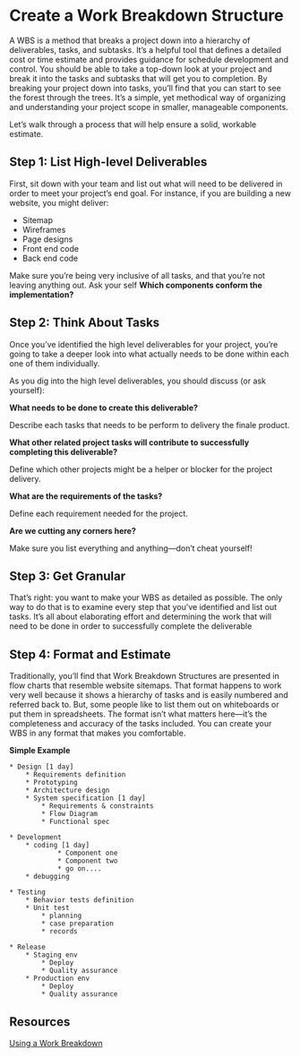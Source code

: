 # Create a Work Breakdown Structure

A WBS is a method that breaks a project down into a hierarchy of deliverables, tasks, and subtasks. It’s a helpful tool that defines a detailed cost or time estimate and provides guidance for schedule development and control.  You should be able to take a top-down look at your project and break it into the tasks and subtasks that will get you to completion. By breaking your project down into tasks, you’ll find that you can start to see the forest through the trees. It’s a simple, yet methodical way of organizing and understanding your project scope in smaller, manageable components.

Let’s walk through a process that will help ensure a solid, workable estimate.

## Step 1: List High-level Deliverables

First, sit down with your team and list out what will need to be delivered in order to meet your project’s end goal. For instance, if you are building a new website, you might deliver:

* Sitemap
* Wireframes
* Page designs
* Front end code
* Back end code

Make sure you’re being very inclusive of all tasks, and that you’re not leaving anything out. Ask your self **Which components conform the implementation?**

## Step 2: Think About Tasks

Once you’ve identified the high level deliverables for your project, you’re going to take a deeper look into what actually needs to be done within each one of them individually. 

As you dig into the high level deliverables, you should discuss (or ask yourself):


**What needs to be done to create this deliverable?**

Describe each tasks that needs to be perform to delivery the finale product.

**What other related project tasks will contribute to successfully completing this deliverable?**

Define which other projects might be a helper or blocker for the project delivery.

**What are the requirements of the tasks?**

Define each requirement needed for the project.

**Are we cutting any corners here?**

Make sure you list everything and anything—don’t cheat yourself!

## Step 3: Get Granular

That’s right: you want to make your WBS as detailed as possible. The only way to do that is to examine every step that you’ve identified and list out tasks. It’s all about elaborating effort and determining the work that will need to be done in order to successfully complete the deliverable

## Step 4: Format and Estimate

Traditionally, you’ll find that Work Breakdown Structures are presented in flow charts that resemble website sitemaps. That format happens to work very well because it shows a hierarchy of tasks and is easily numbered and referred back to. But, some people like to list them out on whiteboards or put them in spreadsheets. The format isn’t what matters here—it’s the completeness and accuracy of the tasks included. You can create your WBS in any format that makes you comfortable.

**Simple Example**


```
* Design [1 day]
    * Requirements definition
    * Prototyping
    * Architecture design
    * System specification [1 day]
        * Requirements & constraints
        * Flow Diagram
        * Functional spec

* Development
    * coding [1 day]
			* Component one
			* Component two
			* go on....
    * debugging

* Testing
    * Behavior tests definition
    * Unit test 
        * planning
        * case preparation
        * records

* Release
    * Staging env
        * Deploy
        * Quality assurance
    * Production env
        * Deploy
        * Quality assurance
```



## Resources

[Using a Work Breakdown](https://www.teamgantt.com/blog/how-to-estimate-projects-accurately-using-a-work-breakdown-structure)
